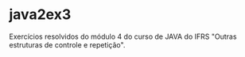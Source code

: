 # java2ex3
Exercícios resolvidos do módulo 4 do curso de JAVA do IFRS "Outras estruturas de controle e repetição".
